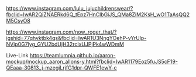 https://www.instagram.com/lulu_jujuchildrenswear/?fbclid=IwAR2QiZNAERkd6Q_tEpz7HnClbGiJS_QMa8ZiM2KsH_wO1TaAsQQ2M5CsyO8

https://www.instagram.com/now_roger_that/?igshid=77qhvktbk4qs&fbclid=IwAR1U3NngYOehP-vYrUlp-NVip0G7lyg_GYU2bdUjH32rclxUJPjPk4wWDmM

Live-Link
https://teamlumpia.github.io/aaron-mockup/mockup_aaron_allons-y.html?fbclid=IwAR1179Eoz5fuJS5cF19-QEaaa-30813_j-mzegiLrjfG1dpr-QWFE1ewY-c
